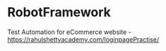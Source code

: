 # RobotFramework
Test Automation for eCommerce website - https://rahulshettyacademy.com/loginpagePractise/

